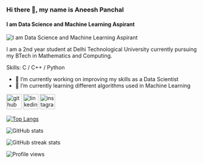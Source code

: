 ### Hi there 👋, my name is Aneesh Panchal
#### I am Data Science and Machine Learning Aspirant
![I am Data Science and Machine Learning Aspirant](https://www.analyticsinsight.net/wp-content/uploads/2020/03/machine-learning-840x485.png)

I am a 2nd year student at Delhi Technological University currently pursuing my BTech in Mathematics and Computing. 

Skills: C / C++ / Python 

- 🔭 I’m currently working on improving my skills as a Data Scientist 
- 🌱 I’m currently learning different algorithms used in Machine Learning 


[<img src='https://www.muckibu.de/wp-content/uploads/2018/10/Octocat.png' alt='github' height='40'>](https://github.com/Aneeshcoder)  [<img src='https://www.maryville.edu/wp-content/uploads/2015/11/Linkedin-logo-1-550x550-300x300.png' alt='linkedin' height='40'>](https://www.linkedin.com/in/aneesh-panchal-04611a1a1)  [<img src='https://cdn.pixabay.com/photo/2020/11/15/06/18/instagram-logo-5744708_1280.png' alt='instagram' height='40'>](https://www.instagram.com/aneeshpanchal)  

[![Top Langs](https://github-readme-stats.vercel.app/api/top-langs/?username=Aneeshcoder&theme=radical)](https://github.com/anuraghazra/github-readme-stats)

![GitHub stats](https://github-readme-stats.vercel.app/api?username=Aneeshcoder&show_icons=true&theme=radical)  

![GitHub streak stats](https://github-readme-streak-stats.herokuapp.com/?user=Aneeshcoder&theme=radical)  

![Profile views](https://gpvc.arturio.dev/Aneeshcoder)  
